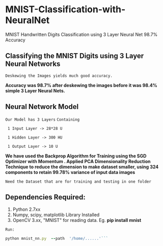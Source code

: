 # MNIST-Classification-with-NeuralNet
MNIST Handwritten Digits Classification using 3 Layer Neural Net  98.7% Accuracy

## Classifying the MNIST Digits using 3 Layer Neural Networks

`Deskewing the Images yields much good accuracy.`

**Accuracy was 98.7% after deskewing the images
before it was 98.4% simple 3 Layer Neural Nets.**

## Neural Network Model
`Our Model has 3 Layers`
`Containing`
```
 1 Input Layer -> 28*28 U
 
 1 Hidden Layer -> 300 HU
 
 1 Output Layer -> 10 U
```
**We have used the Backprop Algorithm for Training using the SGD Optimizer with Momentum .
  Applied PCA Dimensionality Reduction Technique to reduce the dimension to make dataset smaller, using 324 components to         retain 99.78% variance of input data images**

`Need the Dataset that are for training and testing in one folder`


## Dependencies Required:
1. Python 2.7xx
2. Numpy, scipy, matplotlib Library Installed 
3. OpenCV 3.xx, "MNIST" for reading data. Eg.  **pip install mnist**

`Run:`
```ruby
python mnist_nn.py  --path  '/home/......'```
